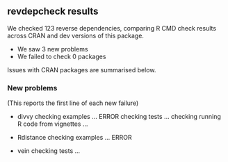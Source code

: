 ## revdepcheck results

We checked 123 reverse dependencies, comparing R CMD check results across CRAN and dev versions of this package.

 * We saw 3 new problems
 * We failed to check 0 packages

Issues with CRAN packages are summarised below.

### New problems
(This reports the first line of each new failure)

* divvy
  checking examples ... ERROR
  checking tests ...
  checking running R code from vignettes ...

* Rdistance
  checking examples ... ERROR

* vein
  checking tests ...

